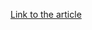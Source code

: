 [Link to the article](https://www.nist.gov/blogs/cybersecurity-insights/protecting-model-updates-privacy-preserving-federated-learning)
